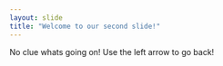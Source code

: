 ```yaml
---
layout: slide
title: "Welcome to our second slide!"
---
```

No clue whats going on!
Use the left arrow to go back!
